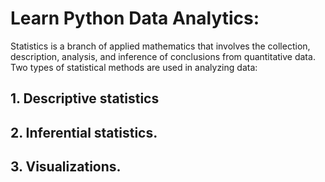 # Learn Python Data Analytics: 


Statistics is a branch of applied mathematics that involves the collection, description, analysis, and inference of conclusions from quantitative data. Two types of statistical methods are used in analyzing data: 
## 1.     Descriptive statistics 
## 2.     Inferential statistics.
## 3.     Visualizations.

